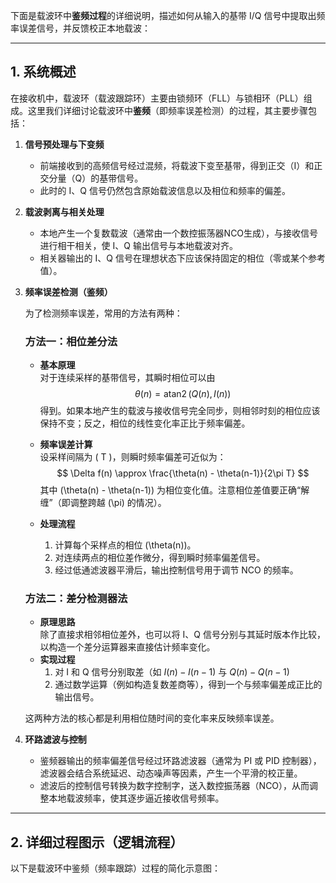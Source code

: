 下面是载波环中**鉴频过程**的详细说明，描述如何从输入的基带 I/Q 信号中提取出频率误差信号，并反馈校正本地载波：

---

## 1. 系统概述

在接收机中，载波环（载波跟踪环）主要由锁频环（FLL）与锁相环（PLL）组成。这里我们详细讨论载波环中**鉴频**（即频率误差检测）的过程，其主要步骤包括：

1. **信号预处理与下变频**  
   - 前端接收到的高频信号经过混频，将载波下变至基带，得到正交（I）和正交分量（Q）的基带信号。  
   - 此时的 I、Q 信号仍然包含原始载波信息以及相位和频率的偏差。

2. **载波剥离与相关处理**  
   - 本地产生一个复数载波（通常由一个数控振荡器NCO生成），与接收信号进行相干相关，使 I、Q 输出信号与本地载波对齐。  
   - 相关器输出的 I、Q 信号在理想状态下应该保持固定的相位（零或某个参考值）。

3. **频率误差检测（鉴频）**

   为了检测频率误差，常用的方法有两种：
   
   ### 方法一：相位差分法
   - **基本原理**  
     对于连续采样的基带信号，其瞬时相位可以由
     $$
     \theta(n) = \operatorname{atan2}\left(Q(n), I(n)\right)
     $$
     得到。如果本地产生的载波与接收信号完全同步，则相邻时刻的相位应该保持不变；反之，相位的线性变化率正比于频率偏差。
     
   - **频率误差计算**  
     设采样间隔为 \( T \)，则瞬时频率偏差可近似为：
     $$
     \Delta f(n) \approx \frac{\theta(n) - \theta(n-1)}{2\pi T}
     $$
     其中 \(\theta(n) - \theta(n-1)\) 为相位变化值。注意相位差值要正确“解缠”（即调整跨越 \(\pi\) 的情况）。
     
   - **处理流程**  
     1. 计算每个采样点的相位 \(\theta(n)\)。  
     2. 对连续两点的相位差作微分，得到瞬时频率偏差信号。  
     3. 经过低通滤波器平滑后，输出控制信号用于调节 NCO 的频率。

   ### 方法二：差分检测器法
   - **原理思路**  
     除了直接求相邻相位差外，也可以将 I、Q 信号分别与其延时版本作比较，以构造一个差分运算器来直接估计频率变化。  
   - **实现过程**  
     1. 对 I 和 Q 信号分别取差（如 $I(n) - I(n-1)$ 与 $Q(n) - Q(n-1)$  
     2. 通过数学运算（例如构造复数差商等），得到一个与频率偏差成正比的输出信号。  
     
   这两种方法的核心都是利用相位随时间的变化率来反映频率误差。

4. **环路滤波与控制**
   - 鉴频器输出的频率偏差信号经过环路滤波器（通常为 PI 或 PID 控制器），滤波器会结合系统延迟、动态噪声等因素，产生一个平滑的校正量。  
   - 滤波后的控制信号转换为数字控制字，送入数控振荡器（NCO），从而调整本地载波频率，使其逐步逼近接收信号频率。

---

## 2. 详细过程图示（逻辑流程）

以下是载波环中鉴频（频率跟踪）过程的简化示意图：


